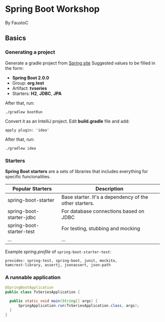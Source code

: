 # Spring Boot Workshop

By FaustoC

## Basics

### Generating a project

Generate a gradle project from [Spring site]( https://start.spring.io )
Suggested values to be filled in the form:
* **Spring Boot 2.0.0**
* Group: **org.test**
* Artifact: **tvseries**
* Starters: **H2**, **JDBC**, **JPA**

After that, run:
```
./gradlew bootRun
```

Convert it as an IntelliJ project. Edit **build.gradle** file and add:
```
apply plugin: 'idea'
```
After that, run:
```
./gradlew idea
```
### Starters
**Spring Boot starters** are a sets of libraries that includes everything for specific funcionalities.

| Popular Starters           | Description                                            |
| ---                        | ---                                                    |
| spring-boot-starter      | Base starter. It's a dependency of the other starters.
| spring-boot-starter-jdbc | For database connections based on JDBC                 |
| spring-boot-starter-test | For testing, stubbing and mocking                      |
| ...                        | ...                                                    |

Example *spring.profile* of `spring-boot-starter-test`:
```
provides: spring-test, spring-boot, junit, mockito,
hamcrest-library, assertj, jsonassert, json-path

```

### A runnable application
```java
@SpringBootApplication
public class TvSeriesApplication {

  public static void main(String[] args) {
      SpringApplication.run(TvSeriesApplication.class, args);
  }
}
```
